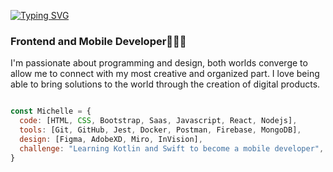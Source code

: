 
[![Typing SVG](https://readme-typing-svg.demolab.com?font=Fira+Code&size=24&pause=1000&color=8CE4F7&width=435&lines=Hi%2C+I'm+Michelle+Welcome%F0%9F%91%8B%F0%9F%8F%BB)](https://git.io/typing-svg)

### Frontend and Mobile Developer👩🏻‍💻
I'm passionate about programming and design, both worlds converge to allow me to connect with my most creative and organized part. I love being able to bring solutions to the world through the creation of digital products. 

```js

const Michelle = {
  code: [HTML, CSS, Bootstrap, Saas, Javascript, React, Nodejs],
  tools: [Git, GitHub, Jest, Docker, Postman, Firebase, MongoDB],
  design: [Figma, AdobeXD, Miro, InVision],
  challenge: "Learning Kotlin and Swift to become a mobile developer",
}
```





